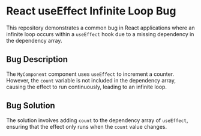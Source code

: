 # React useEffect Infinite Loop Bug

This repository demonstrates a common bug in React applications where an infinite loop occurs within a `useEffect` hook due to a missing dependency in the dependency array.

## Bug Description
The `MyComponent` component uses `useEffect` to increment a counter. However, the `count` variable is not included in the dependency array, causing the effect to run continuously, leading to an infinite loop. 

## Bug Solution
The solution involves adding `count` to the dependency array of `useEffect`, ensuring that the effect only runs when the `count` value changes.